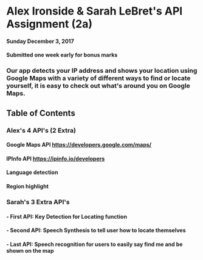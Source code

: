 # Alex Ironside & Sarah LeBret's API Assignment (2a)
#### Sunday December 3, 2017
#### Submitted one week early for bonus marks

### Our app detects your IP address and shows your location using Google Maps with a variety of different ways to find or locate yourself, it is easy to check out what's around you on Google Maps.

## Table of Contents
### Alex's 4 API's (2 Extra)
#### Google Maps API https://developers.google.com/maps/
#### IPInfo API https://ipinfo.io/developers
#### Language detection 
#### Region highlight

### Sarah's 3 Extra API's 
#### - First API: Key Detection for Locating function
#### - Second API: Speech Synthesis to tell user how to locate themselves
 #### - Last API: Speech recognition for users to easily say find me and be shown on the map